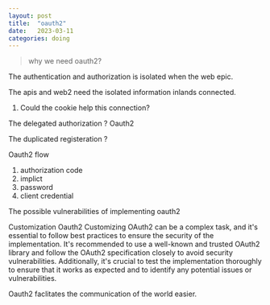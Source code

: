 ```yaml
---
layout: post
title:  "oauth2"
date:   2023-03-11
categories: doing
---
```


> why we need oauth2?

The authentication and authorization is isolated when the web epic.


The apis and web2 need the isolated information inlands connected.
1. Could the cookie help this connection?

The delegated authorization ?
Oauth2

The duplicated registeration ?


Oauth2 flow
1. authorization code
2. implict
2. password
3. client credential

The possible vulnerabilities of implementing oauth2


Customization Oauth2
Customizing OAuth2 can be a complex task, and it's essential to follow best practices to ensure the security of the implementation. It's recommended to use a well-known and trusted OAuth2 library and follow the OAuth2 specification closely to avoid security vulnerabilities. Additionally, it's crucial to test the implementation thoroughly to ensure that it works as expected and to identify any potential issues or vulnerabilities.


Oauth2 faclitates the communication of the world easier.

